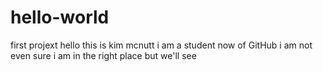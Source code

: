 # hello-world
first projext
hello
this is kim mcnutt  i am a student now of GitHub  i am not even sure i am in the right place
but we'll see

